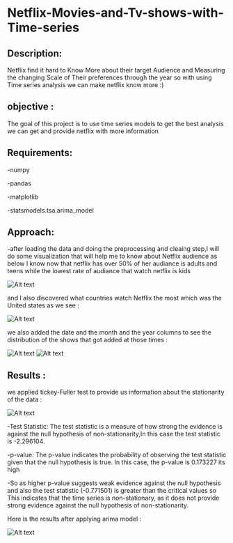 # Netflix-Movies-and-Tv-shows-with-Time-series
## Description:
Netflix find it hard to Know More about their target Audience and Measuring the changing Scale of Their preferences through the year so with using Time series analysis we can make netflix know more :)
## objective :
The goal of this project is to use time series models to get the best analysis we can get and provide netflix with more information 
## Requirements:
-numpy

-pandas

-matplotlib

-statsmodels.tsa.arima_model

## Approach:
-after loading the data and doing the preprocessing and cleaing step,I will do some visualization that will help me to know about Netflix audience as below I know now that netflix has over 50% of her audiance is adults and teens while the lowest rate of audiance that watch netflix is kids

![Alt text](https://github.com/menna566/Netflix-shows-analysis-with-Time-series/blob/main/netflix%20audiance.png)

and I also discovered what countries watch Netflix the most which was the United states as we see :

![Alt text](https://github.com/menna566/Netflix-shows-analysis-with-Time-series/blob/main/countries.png)

we also added the date and the month and the year columns to see the distribution of the shows that got added at those times :

![Alt text](https://github.com/menna566/Netflix-shows-analysis-with-Time-series/blob/main/datee.png) ![Alt text](https://github.com/menna566/Netflix-shows-analysis-with-Time-series/blob/main/year.png)


## Results :
we applied tickey-Fuller test to provide us information about the stationarity of the data :

![Alt text](https://github.com/menna566/Netflix-shows-analysis-with-Time-series/blob/main/test_sta.png)



-Test Statistic: The test statistic is a measure of how strong the evidence is against the null hypothesis of non-stationarity,In this case the test statistic is -2.296104.


-p-value: The p-value indicates the probability of observing the test statistic given that the null hypothesis is true. In this case, the p-value is  0.173227 its high 

-So as higher p-value suggests weak evidence against the null hypothesis and also the test statistic (-0.771501) is greater than the critical values so This indicates that the time series is non-stationary, as it does not provide strong evidence against the null hypothesis of non-stationarity.

Here is the results after applying arima model :

![Alt text](https://github.com/menna566/Netflix-shows-analysis-with-Time-series/blob/main/ARIMA-Model%20.png)

